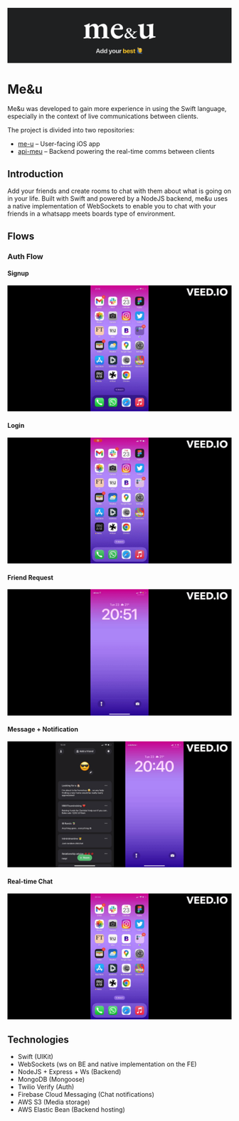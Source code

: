 ![logo](me&u_logo.png)

# Me&u
Me&u was developed to gain more experience in using the Swift language, especially in the context of live communications between clients. 

The project is divided into two repositories:
- [me-u](https://github.com/fredgrd/me-u/) – User-facing iOS app
- [api-meu](https://github.com/fredgrd/api-meu) – Backend powering the real-time comms between clients

## Introduction
Add your friends and create rooms to chat with them about what is going on in your life. Built with Swift and powered by a NodeJS backend, me&u uses a native implementation of WebSockets to enable you to chat with your friends in a whatsapp meets boards type of environment. 

## Flows

### Auth Flow

#### Signup
![signup](signup.gif)

#### Login
![login](login.gif)

#### Friend Request
![request](f_request.gif)

#### Message + Notification
![message](message.gif)

#### Real-time Chat
![realtime](realtime.gif)

## Technologies
- Swift (UIKit)
- WebSockets (ws on BE and native implementation on the FE)
- NodeJS + Express + Ws (Backend)
- MongoDB (Mongoose)
- Twilio Verify (Auth)
- Firebase Cloud Messaging (Chat notifications)
- AWS S3 (Media storage)
- AWS Elastic Bean (Backend hosting)
